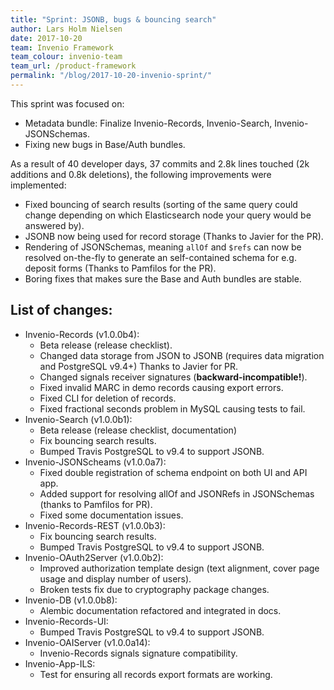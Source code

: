 ```yaml
---
title: "Sprint: JSONB, bugs & bouncing search"
author: Lars Holm Nielsen
date: 2017-10-20
team: Invenio Framework
team_colour: invenio-team
team_url: /product-framework
permalink: "/blog/2017-10-20-invenio-sprint/"
---
```


This sprint was focused on:
- Metadata bundle: Finalize Invenio-Records, Invenio-Search, Invenio-JSONSchemas.
- Fixing new bugs in Base/Auth bundles.

As a result of 40 developer days, 37 commits and 2.8k lines touched (2k additions and 0.8k deletions), the following improvements were implemented:
- Fixed bouncing of search results (sorting of the same query could change depending on which Elasticsearch node your query would be answered by).
- JSONB now being used for record storage (Thanks to Javier for the PR).
- Rendering of JSONSchemas, meaning `allOf` and `$refs` can now be resolved on-the-fly to generate an self-contained schema for e.g. deposit forms (Thanks to Pamfilos for the PR).
- Boring fixes that makes sure the Base and Auth bundles are stable.

## List of changes:
- Invenio-Records (v1.0.0b4):
  - Beta release (release checklist).
  - Changed data storage from JSON to JSONB (requires data migration and PostgreSQL v9.4+) Thanks to Javier for PR.
  - Changed signals receiver signatures (**backward-incompatible!**).
  - Fixed invalid MARC in demo records causing export errors.
  - Fixed CLI for deletion of records.
  - Fixed fractional seconds problem in MySQL causing tests to fail.
- Invenio-Search (v1.0.0b1):
  - Beta release (release checklist, documentation)
  - Fix bouncing search results.
  - Bumped Travis PostgreSQL to v9.4 to support JSONB.
- Invenio-JSONScheams (v1.0.0a7):
  - Fixed double registration of schema endpoint on both UI and API app.
  - Added support for resolving allOf and JSONRefs in JSONSchemas (thanks to Pamfilos for PR).
  - Fixed some documentation issues.
- Invenio-Records-REST (v1.0.0b3):
  - Fix bouncing search results.
  - Bumped Travis PostgreSQL to v9.4 to support JSONB.
- Invenio-OAuth2Server (v1.0.0b2):
  - Improved authorization template design (text alignment, cover page usage and display number of users).
  - Broken tests fix due to cryptography package changes.
- Invenio-DB (v1.0.0b8):
  - Alembic documentation refactored and integrated in docs.
- Invenio-Records-UI:
  - Bumped Travis PostgreSQL to v9.4 to support JSONB.
- Invenio-OAIServer (v1.0.0a14):
  - Invenio-Records signals signature compatibility.
- Invenio-App-ILS:
  - Test for ensuring all records export formats are working.